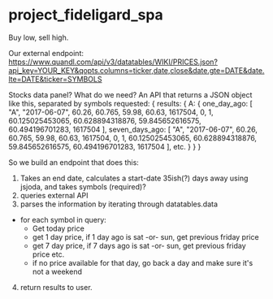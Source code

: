 # project_fideligard_spa
Buy low, sell high.

Our external endpoint:
https://www.quandl.com/api/v3/datatables/WIKI/PRICES.json?api_key=YOUR_KEY&qopts.columns=ticker,date,close&date.gte=DATE&date.lte=DATE&ticker=SYMBOLS

Stocks data panel?
What do we need?
An API that returns a JSON object like this, separated by symbols requested:
{
  results: {
    A: {
      one_day_ago: [
                "A",
                "2017-06-07",
                60.26,
                60.765,
                59.98,
                60.63,
                1617504,
                0,
                1,
                60.125025453065,
                60.628894318876,
                59.845652616575,
                60.494196701283,
                1617504
            ],
      seven_days_ago: [
                "A",
                "2017-06-07",
                60.26,
                60.765,
                59.98,
                60.63,
                1617504,
                0,
                1,
                60.125025453065,
                60.628894318876,
                59.845652616575,
                60.494196701283,
                1617504
            ],
        etc.
    }
  }
}

So we build an endpoint that does this:
1. Takes an end date, calculates a start-date 35ish(?) days away using jsjoda, and takes symbols (required)?
2. queries external API
3. parses the information by iterating through datatables.data
  - for each symbol in query:
    - Get today price
    - get 1 day price, if 1 day ago is sat -or- sun, get previous friday price
    - get 7 day price, if 7 days ago is sat -or- sun, get previous friday price
    etc.
    - if no price available for that day, go back a day and make sure it's not a weekend
4. return results to user.